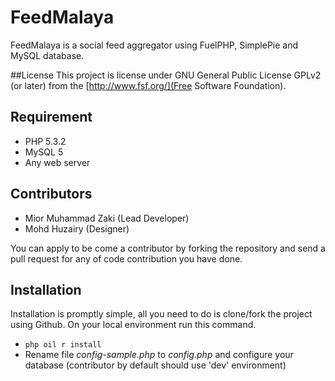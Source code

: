 # FeedMalaya

FeedMalaya is a social feed aggregator using FuelPHP, SimplePie and MySQL database.

##License
This project is license under GNU General Public License GPLv2 (or later) from the [http://www.fsf.org/](Free Software Foundation).

## Requirement

* PHP 5.3.2
* MySQL 5
* Any web server

## Contributors

* Mior Muhammad Zaki (Lead Developer)
* Mohd Huzairy (Designer)

You can apply to be come a contributor by forking the repository and send a pull request for any of code contribution you have done.

## Installation

Installation is promptly simple, all you need to do is clone/fork the project using Github. On your local environment run this command.

* `php oil r install`
* Rename file *config-sample.php* to *config.php* and configure your database (contributor by default should use 'dev' environment)
